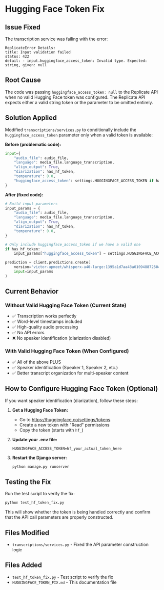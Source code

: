 # Hugging Face Token Fix

## Issue Fixed
The transcription service was failing with the error:
```
ReplicateError Details:
title: Input validation failed
status: 422
detail: - input.huggingface_access_token: Invalid type. Expected: string, given: null
```

## Root Cause
The code was passing `huggingface_access_token: null` to the Replicate API when no valid Hugging Face token was configured. The Replicate API expects either a valid string token or the parameter to be omitted entirely.

## Solution Applied
Modified `transcriptions/services.py` to conditionally include the `huggingface_access_token` parameter only when a valid token is available:

**Before (problematic code):**
```python
input={
    "audio_file": audio_file,
    "language": media_file.language_transcription,
    "align_output": True,
    "diarization": has_hf_token,
    "temperature": 0.0,
    "huggingface_access_token": settings.HUGGINGFACE_ACCESS_TOKEN if has_hf_token else None,
}
```

**After (fixed code):**
```python
# Build input parameters
input_params = {
    "audio_file": audio_file,
    "language": media_file.language_transcription,
    "align_output": True,
    "diarization": has_hf_token,
    "temperature": 0.0,
}

# Only include huggingface_access_token if we have a valid one
if has_hf_token:
    input_params["huggingface_access_token"] = settings.HUGGINGFACE_ACCESS_TOKEN

prediction = client.predictions.create(
    version="victor-upmeet/whisperx-a40-large:1395a1d7aa48a01094887250475f384d4bae08fd0616f9c405bb81d4174597ea",
    input=input_params
)
```

## Current Behavior

### Without Valid Hugging Face Token (Current State)
- ✅ Transcription works perfectly
- ✅ Word-level timestamps included
- ✅ High-quality audio processing
- ✅ No API errors
- ❌ No speaker identification (diarization disabled)

### With Valid Hugging Face Token (When Configured)
- ✅ All of the above PLUS
- ✅ Speaker identification (Speaker 1, Speaker 2, etc.)
- ✅ Better transcript organization for multi-speaker content

## How to Configure Hugging Face Token (Optional)

If you want speaker identification (diarization), follow these steps:

1. **Get a Hugging Face Token:**
   - Go to https://huggingface.co/settings/tokens
   - Create a new token with "Read" permissions
   - Copy the token (starts with `hf_`)

2. **Update your .env file:**
   ```
   HUGGINGFACE_ACCESS_TOKEN=hf_your_actual_token_here
   ```

3. **Restart the Django server:**
   ```bash
   python manage.py runserver
   ```

## Testing the Fix

Run the test script to verify the fix:
```bash
python test_hf_token_fix.py
```

This will show whether the token is being handled correctly and confirm that the API call parameters are properly constructed.

## Files Modified
- `transcriptions/services.py` - Fixed the API parameter construction logic

## Files Added
- `test_hf_token_fix.py` - Test script to verify the fix
- `HUGGINGFACE_TOKEN_FIX.md` - This documentation file
